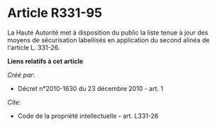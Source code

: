 # Article R331-95

La Haute Autorité met à disposition du public la liste tenue à jour des moyens de sécurisation labellisés en application du
second alinéa de l'article L. 331-26.

**Liens relatifs à cet article**

_Créé par_:

  - Décret n°2010-1630 du 23 décembre 2010 - art. 1

_Cite_:

  - Code de la propriété intellectuelle - art. L331-26
